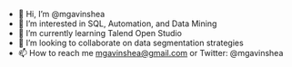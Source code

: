 - 👋 Hi, I’m @mgavinshea
- 👀 I’m interested in SQL, Automation, and Data Mining
- 🌱 I’m currently learning Talend Open Studio
- 💞️ I’m looking to collaborate on data segmentation strategies
- 📫 How to reach me mgavinshea@gmail.com or Twitter: @mgavinshea

<!---
mgavinshea/mgavinshea is a ✨ special ✨ repository because its `README.md` (this file) appears on your GitHub profile.
You can click the Preview link to take a look at your changes.
--->
